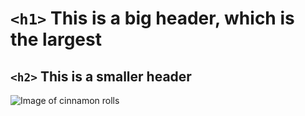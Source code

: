 # `<h1>`  This is a big header, which is the largest
## `<h2>` This is a smaller header
![Image of cinnamon rolls](https://hips.hearstapps.com/hmg-prod/images/cinnamon-rolls-index-64777a26dea4f.jpg)
